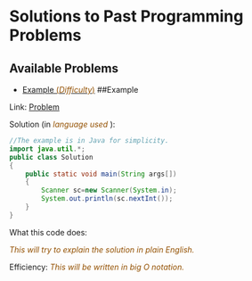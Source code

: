 # Solutions to Past Programming Problems
## Available Problems
- [Example <font color=#935000>(<i>Difficulty</i>)</font>](#Example)
##Example

Link: [Problem](codeforces.com)

Solution (in <font color=#935000><i>language used </i></font>):
```java
//The example is in Java for simplicity.
import java.util.*;
public class Solution
{
    public static void main(String args[])
    {
        Scanner sc=new Scanner(System.in);
        System.out.println(sc.nextInt());
    }
}
```
What this code does:

<font color=#935000><i>This will try to explain the solution in plain English.</i></font>

Efficiency:
<font color=#935000><i>This will be written in big O notation.</i></font>

  
